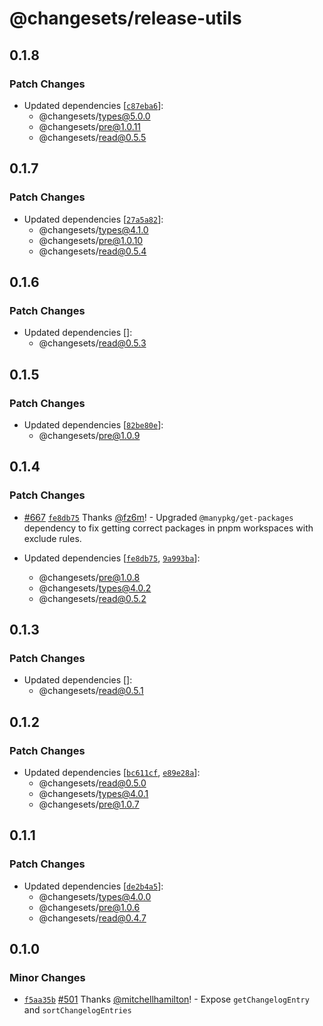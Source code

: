 # @changesets/release-utils

## 0.1.8

### Patch Changes

- Updated dependencies [[`c87eba6`](https://github.com/changesets/changesets/commit/c87eba6f80a34563b7382f87472c29f6dafb546c)]:
  - @changesets/types@5.0.0
  - @changesets/pre@1.0.11
  - @changesets/read@0.5.5

## 0.1.7

### Patch Changes

- Updated dependencies [[`27a5a82`](https://github.com/changesets/changesets/commit/27a5a82188914570d192162f9d045dfd082a3c15)]:
  - @changesets/types@4.1.0
  - @changesets/pre@1.0.10
  - @changesets/read@0.5.4

## 0.1.6

### Patch Changes

- Updated dependencies []:
  - @changesets/read@0.5.3

## 0.1.5

### Patch Changes

- Updated dependencies [[`82be80e`](https://github.com/changesets/changesets/commit/82be80ecfe9288535071e850ae56f2e7a7006eba)]:
  - @changesets/pre@1.0.9

## 0.1.4

### Patch Changes

- [#667](https://github.com/changesets/changesets/pull/667) [`fe8db75`](https://github.com/changesets/changesets/commit/fe8db7500f81caea9064f8bec02bcb77e0fd8fce) Thanks [@fz6m](https://github.com/fz6m)! - Upgraded `@manypkg/get-packages` dependency to fix getting correct packages in pnpm workspaces with exclude rules.

- Updated dependencies [[`fe8db75`](https://github.com/changesets/changesets/commit/fe8db7500f81caea9064f8bec02bcb77e0fd8fce), [`9a993ba`](https://github.com/changesets/changesets/commit/9a993ba09629c1620d749432520470cec49d3a96)]:
  - @changesets/pre@1.0.8
  - @changesets/types@4.0.2
  - @changesets/read@0.5.2

## 0.1.3

### Patch Changes

- Updated dependencies []:
  - @changesets/read@0.5.1

## 0.1.2

### Patch Changes

- Updated dependencies [[`bc611cf`](https://github.com/changesets/changesets/commit/bc611cf2104ff8170e9ea8acb10952ea8cc2a784), [`e89e28a`](https://github.com/changesets/changesets/commit/e89e28a05f5fa43307db73812a6bcd269b62ddee)]:
  - @changesets/read@0.5.0
  - @changesets/types@4.0.1
  - @changesets/pre@1.0.7

## 0.1.1

### Patch Changes

- Updated dependencies [[`de2b4a5`](https://github.com/changesets/changesets/commit/de2b4a5a7b244a37d94625bcb70ecde9dde5b612)]:
  - @changesets/types@4.0.0
  - @changesets/pre@1.0.6
  - @changesets/read@0.4.7

## 0.1.0

### Minor Changes

- [`f5aa35b`](https://github.com/changesets/changesets/commit/f5aa35b2818c9a1b448627eb9c2da8ee50a4fbca) [#501](https://github.com/changesets/changesets/pull/501) Thanks [@mitchellhamilton](https://github.com/mitchellhamilton)! - Expose `getChangelogEntry` and `sortChangelogEntries`
